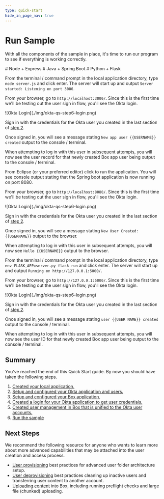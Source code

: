 ```yaml
---
type: quick-start
hide_in_page_nav: true
---
```


# Run Sample

With all the components of the sample in place, it's time to run our program to
see if everything is working correctly. 

<Grid columns='3'>
  <Choose option='programming.platform' value='node' color='blue'>
    # Node + Express
  </Choose>

  <Choose option='programming.platform' value='java' color='white'>
    # Java + Spring Boot
  </Choose>
  
  <Choose option='programming.platform' value='python' color='blue'>
    # Python + Flask
  </Choose>
</Grid>

<Choice option='programming.platform' value='node' color='blue'>

From the terminal / command prompt in the local application directory, type
`node server.js` and click enter. The server will start up and output
`Server started: Listening on port 3000`.

From your browser, go to `http://localhost:3000/`. Since this is the first time
we'll be testing out the user sign in flow, you'll see the Okta login.

<ImageFrame noborder center shadow>
  ![Okta Login](./img/okta-qs-step6-login.png)
</ImageFrame>

Sign in with the credentials for the Okta user you created in the last section
of [step 2](g://sso/quick-start/setup-okta/).

Once signed in, you will see a message stating
`New app user {{USERNAME}} created` output to the console / terminal. 

When attempting to log in with this user in subsequent attempts, you
will now see the user record for that newly created Box app user being output
to the console / terminal. 

</Choice>
<Choice option='programming.platform' value='java' color='white'>

From Eclipse (or your preferred editor) click to run the application. You will
see console output stating that the Spring boot application is now running on
port 8080.

From your browser, go to `http://localhost:8080/`. Since this is the first time
we'll be testing out the user sign in flow, you'll see the Okta login.

<ImageFrame noborder center shadow>
  ![Okta Login](./img/okta-qs-step6-login.png)
</ImageFrame>

Sign in with the credentials for the Okta user you created in the last section
of [step 2](g://sso/quick-start/setup-okta/).

Once signed in, you will see a message stating `New User Created: {{USERNAME}}`
output to the browser. 

When attempting to log in with this user in subsequent attempts, you
will now see `Hello {{USERNAME}}` output to the browser.

</Choice>
<Choice option='programming.platform' value='python' color='blue'>

From the terminal / command prompt in the local application directory, type
`env FLASK_APP=server.py flask run` and click enter. The server will start up
and output `Running on http://127.0.0.1:5000/`.

From your browser, go to `http://127.0.0.1:5000/`. Since this is the first time
we'll be testing out the user sign in flow, you'll see the Okta login.

<ImageFrame noborder center shadow>
  ![Okta Login](./img/okta-qs-step6-login.png)
</ImageFrame>

Sign in with the credentials for the Okta user you created in the last section
of [step 2](g://sso/quick-start/setup-okta/).

Once signed in, you will see a message stating
`user {{USER NAME}} created` output to the console / terminal. 

When attempting to log in with this user in subsequent attempts, you
will now see the user ID for that newly created Box app user being output
to the console / terminal.

</Choice>

## Summary

You've reached the end of this Quick Start guide. By now you should have taken
the following steps.

1. [Created your local application.](g://sso/quick-start/create-local-app/)
1. [Setup and configured your Okta application and users.](g://sso/quick-start/setup-okta/)
1. [Setup and configured your Box application.](g://sso/quick-start/setup-box/)
1. [Created a login for your Okta application to get user credentials.](g://sso/quick-start/okta-login/)
1. [Created user management in Box that is unified to the Okta user accounts.](g://sso/quick-start/box-users/)
1. [Run the sample](g://sso/quick-start/run-sample/)

## Next Steps

We recommend the following resource for anyone who wants to learn more about
more advanced capabilities that may be attached into the user creation and
access process.

* [User provisioning](g://users/provision/) best practices for advanced user
 folder architecture setup.
* [User deprovisioning](g://users/deprovision/) best practices cleaning up
 inactive users and transferring user content to another account.
* [Uploading content](g://uploads/) into Box, including running preflight
 checks and large file (chunked) uploading.